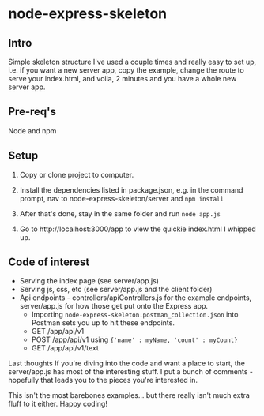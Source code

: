 # node-express-skeleton
## Intro
Simple skeleton structure I've used a couple times and really easy to set up, i.e. if you want a new server app, copy the example, change the route to serve your index.html, and voila, 2 minutes and you have a whole new server app.

## Pre-req's
Node and npm

## Setup
1. Copy or clone project to computer.

2. Install the dependencies listed in package.json, e.g. in the command prompt, nav to node-express-skeleton/server and `npm install`

4. After that's done, stay in the same folder and run `node app.js`

5. Go to http://localhost:3000/app to view the quickie index.html I whipped up.

## Code of interest
* Serving the index page (see server/app.js)
* Serving js, css, etc (see server/app.js and the client folder)
* Api endpoints - controllers/apiControllers.js for the example endpoints, server/app.js for how those get put onto the Express app.
  * Importing `node-express-skeleton.postman_collection.json` into Postman sets you up to hit these endpoints.
  * GET /app/api/v1
  * POST /app/api/v1 using `{'name' : myName, 'count' : myCount}`
  * GET /app/api/v1/text

Last thoughts
If you're diving into the code and want a place to start, the server/app.js has most of the interesting stuff. I put a bunch of comments - hopefully that leads you to the pieces you're interested in.

This isn't the most barebones examples... but there really isn't much extra fluff to it either. Happy coding!
